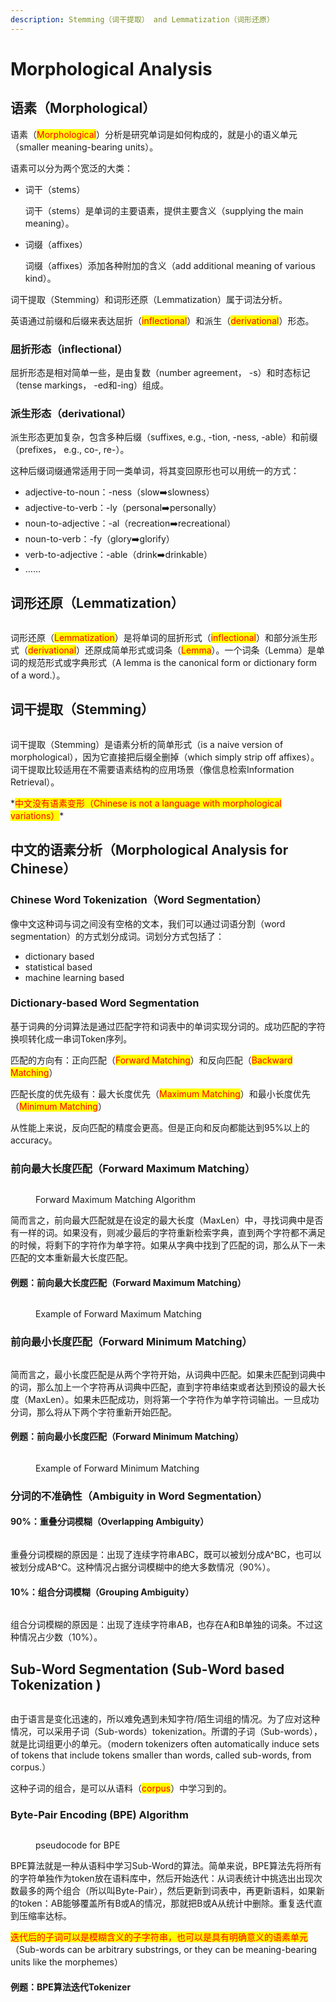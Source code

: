```yaml
---
description: Stemming（词干提取） and Lemmatization（词形还原）
---
```


# Morphological Analysis

## 语素（Morphological）

语素（<mark style="color:red;">Morphological</mark>）分析是研究单词是如何构成的，就是小的语义单元（smaller meaning-bearing units）。

语素可以分为两个宽泛的大类：

*   词干（stems）

    词干（stems）是单词的主要语素，提供主要含义（supplying the main meaning）。
*   词缀（affixes）

    词缀（affixes）添加各种附加的含义（add additional meaning of various kind）。

词干提取（Stemming）和词形还原（Lemmatization）属于词法分析。

英语通过前缀和后缀来表达屈折（<mark style="color:red;">inflectional</mark>）和派生（<mark style="color:red;">derivational</mark>）形态。

### 屈折形态（inflectional）

屈折形态是相对简单一些，是由复数（number agreement， -s）和时态标记（tense markings， -ed和-ing）组成。

### 派生形态（derivational）

派生形态更加复杂，包含多种后缀（suffixes, e.g., -tion, -ness, -able）和前缀（prefixes， e.g., co-, re-）。

这种后缀词缀通常适用于同一类单词，将其变回原形也可以用统一的方式：

* adjective-to-noun：-ness（slow➡️slowness）
* adjective-to-verb：-ly（personal➡️personally）
* noun-to-adjective：-al（recreation➡️recreational）
* noun-to-verb：-fy（glory➡️glorify）
* verb-to-adjective：-able（drink➡️drinkable）
* ……

## 词形还原（Lemmatization）

<figure><img src="../../.gitbook/assets/image (250).png" alt=""><figcaption></figcaption></figure>

词形还原（<mark style="color:red;">Lemmatization</mark>）是将单词的屈折形式（<mark style="color:red;">inflectional</mark>）和部分派生形式（<mark style="color:red;">derivational</mark>）还原成简单形式或词条（<mark style="color:red;">Lemma</mark>）。一个词条（Lemma）是单词的规范形式或字典形式（A lemma is the canonical form or dictionary form of a word.）。

## 词干提取（Stemming）

<figure><img src="../../.gitbook/assets/image (251).png" alt=""><figcaption></figcaption></figure>

词干提取（Stemming）是语素分析的简单形式（is a naive version of morphological），因为它直接把后缀全删掉（which simply strip off affixes）。词干提取比较适用在不需要语素结构的应用场景（像信息检索Information Retrieval）。

\*<mark style="color:red;">中文没有语素变形（Chinese is not a language with morphological variations）</mark>\*

## 中文的语素分析（Morphological Analysis for Chinese）

### Chinese Word Tokenization（Word Segmentation）

像中文这种词与词之间没有空格的文本，我们可以通过词语分割（word segmentation）的方式划分成词。词划分方式包括了：

* dictionary based
* statistical based
* machine learning based

### Dictionary-based Word Segmentation

基于词典的分词算法是通过匹配字符和词表中的单词实现分词的。成功匹配的字符换呗转化成一串词Token序列。

匹配的方向有：正向匹配（<mark style="color:red;">Forward Matching</mark>）和反向匹配（<mark style="color:red;">Backward Matching</mark>）

匹配长度的优先级有：最大长度优先（<mark style="color:red;">Maximum Matching</mark>）和最小长度优先（<mark style="color:red;">Minimum Matching</mark>）

从性能上来说，反向匹配的精度会更高。但是正向和反向都能达到95%以上的accuracy。

### 前向最大长度匹配（Forward Maximum Matching）

<figure><img src="../../.gitbook/assets/image (252).png" alt=""><figcaption><p>Forward Maximum Matching Algorithm</p></figcaption></figure>

简而言之，前向最大匹配就是在设定的最大长度（MaxLen）中，寻找词典中是否有一样的词。如果没有，则减少最后的字符重新检索字典，直到两个字符都不满足的时候，将剩下的字符作为单字符。如果从字典中找到了匹配的词，那么从下一未匹配的文本重新最大长度匹配。

#### 例题：前向最大长度匹配（Forward Maximum Matching）

<figure><img src="../../.gitbook/assets/image (253).png" alt=""><figcaption><p>Example of Forward Maximum Matching</p></figcaption></figure>

### 前向最小长度匹配（Forward Minimum Matching）

<figure><img src="../../.gitbook/assets/image (254).png" alt=""><figcaption></figcaption></figure>

简而言之，最小长度匹配是从两个字符开始，从词典中匹配。如果未匹配到词典中的词，那么加上一个字符再从词典中匹配，直到字符串结束或者达到预设的最大长度（MaxLen）。如果未匹配成功，则将第一个字符作为单字符词输出。一旦成功分词，那么将从下两个字符重新开始匹配。

#### 例题：前向最小长度匹配（Forward Minimum Matching）

<figure><img src="../../.gitbook/assets/image (255).png" alt=""><figcaption><p>Example of Forward Minimum Matching</p></figcaption></figure>

### 分词的不准确性（Ambiguity in Word Segmentation）

#### 90%：重叠分词模糊（Overlapping Ambiguity）

<figure><img src="../../.gitbook/assets/image (256).png" alt=""><figcaption></figcaption></figure>

重叠分词模糊的原因是：出现了连续字符串ABC，既可以被划分成A^BC，也可以被划分成AB^C。这种情况占据分词模糊中的绝大多数情况（90%）。

#### 10%：组合分词模糊（Grouping Ambiguity）

<figure><img src="../../.gitbook/assets/image (258).png" alt=""><figcaption></figcaption></figure>

组合分词模糊的原因是：出现了连续字符串AB，也存在A和B单独的词条。不过这种情况占少数（10%）。

## Sub-Word Segmentation (Sub-Word based Tokenization )

<figure><img src="../../.gitbook/assets/image (6) (1) (1).png" alt=""><figcaption></figcaption></figure>

由于语言是变化迅速的，所以难免遇到未知字符/陌生词组的情况。为了应对这种情况，可以采用子词（Sub-words）tokenization。所谓的子词（Sub-words），就是比词组更小的单元。（modern tokenizers often automatically induce sets of tokens that include tokens smaller than words, called sub-words, from corpus.）

这种子词的组合，是可以从语料（<mark style="color:red;">corpus</mark>）中学习到的。

### Byte-Pair Encoding (BPE) Algorithm

<figure><img src="../../.gitbook/assets/image (1) (1) (1) (1) (1) (1).png" alt=""><figcaption><p>pseudocode for BPE</p></figcaption></figure>

BPE算法就是一种从语料中学习Sub-Word的算法。简单来说，BPE算法先将所有的字符单独作为token放在语料库中，然后开始迭代：从词表统计中挑选出出现次数最多的两个组合（所以叫Byte-Pair），然后更新到词表中，再更新语料，如果新的token：AB能够覆盖所有B或A的情况，那就把B或A从统计中删除。重复迭代直到压缩率达标。

<mark style="color:red;">迭代后的子词可以是模糊含义的子字符串，也可以是具有明确意义的语素单元</mark>（Sub-words can be arbitrary substrings, or they can be meaning-bearing units like the morphemes）

#### 例题：BPE算法迭代Tokenizer

<figure><img src="../../.gitbook/assets/image (2) (1) (1) (1) (1) (1).png" alt=""><figcaption></figcaption></figure>

